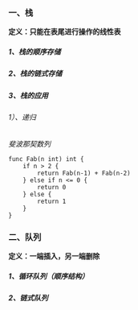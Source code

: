 ### 一、栈
**定义：只能在表尾进行操作的线性表**  
##### 1、栈的顺序存储
##### 2、栈的链式存储
##### 3、栈的应用
###### 1）、递归
*斐波那契数列*  

```
func Fab(n int) int {
	if n > 2 {
		return Fab(n-1) + Fab(n-2)
	} else if n <= 0 {
		return 0
	} else {
		return 1
	}
}
```

### 二、队列
**定义：一端插入，另一端删除**  
##### 1、循环队列（顺序结构）
##### 2、链式队列





